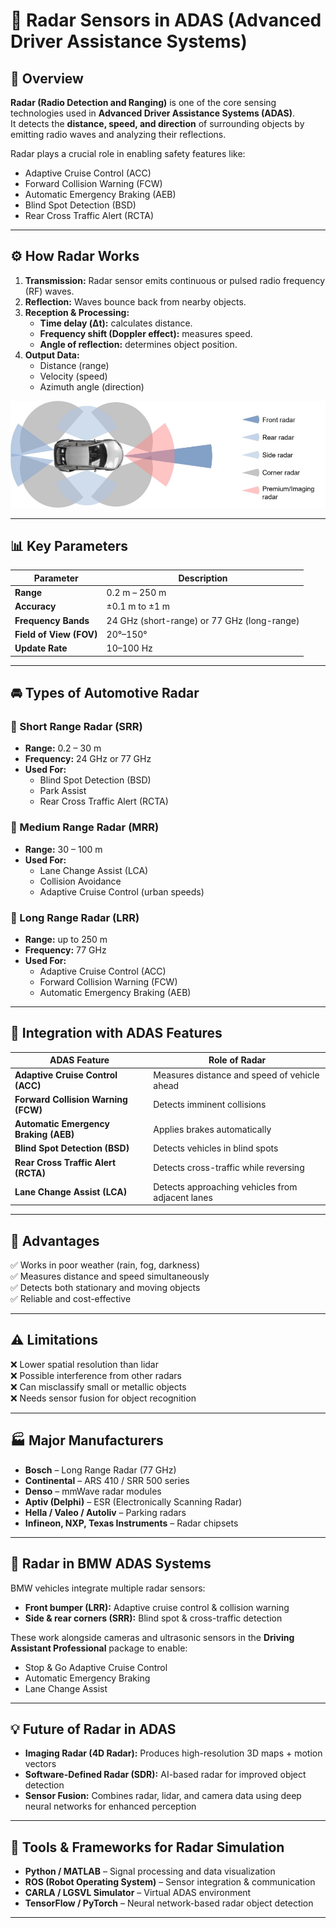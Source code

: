 # 📡 Radar Sensors in ADAS (Advanced Driver Assistance Systems)

## 🧠 Overview
**Radar (Radio Detection and Ranging)** is one of the core sensing technologies used in **Advanced Driver Assistance Systems (ADAS)**.  
It detects the **distance, speed, and direction** of surrounding objects by emitting radio waves and analyzing their reflections.

Radar plays a crucial role in enabling safety features like:
- Adaptive Cruise Control (ACC)
- Forward Collision Warning (FCW)
- Automatic Emergency Braking (AEB)
- Blind Spot Detection (BSD)
- Rear Cross Traffic Alert (RCTA)

---

## ⚙️ How Radar Works
1. **Transmission:** Radar sensor emits continuous or pulsed radio frequency (RF) waves.  
2. **Reflection:** Waves bounce back from nearby objects.  
3. **Reception & Processing:**  
   - **Time delay (Δt):** calculates distance.  
   - **Frequency shift (Doppler effect):** measures speed.  
   - **Angle of reflection:** determines object position.  
4. **Output Data:**  
   - Distance (range)  
   - Velocity (speed)  
   - Azimuth angle (direction)

![image alt](Images/Renesas_radar-ADAS-pt1-why-need-radar-fig6.jpg)

---

## 📊 Key Parameters

| Parameter | Description |
|------------|--------------|
| **Range** | 0.2 m – 250 m |
| **Accuracy** | ±0.1 m to ±1 m |
| **Frequency Bands** | 24 GHz (short-range) or 77 GHz (long-range) |
| **Field of View (FOV)** | 20°–150° |
| **Update Rate** | 10–100 Hz |

---

## 🚘 Types of Automotive Radar

### 🔹 Short Range Radar (SRR)
- **Range:** 0.2 – 30 m  
- **Frequency:** 24 GHz or 77 GHz  
- **Used For:**  
  - Blind Spot Detection (BSD)  
  - Park Assist  
  - Rear Cross Traffic Alert (RCTA)

### 🔹 Medium Range Radar (MRR)
- **Range:** 30 – 100 m  
- **Used For:**  
  - Lane Change Assist (LCA)  
  - Collision Avoidance  
  - Adaptive Cruise Control (urban speeds)

### 🔹 Long Range Radar (LRR)
- **Range:** up to 250 m  
- **Frequency:** 77 GHz  
- **Used For:**  
  - Adaptive Cruise Control (ACC)  
  - Forward Collision Warning (FCW)  
  - Automatic Emergency Braking (AEB)

---

## 🧩 Integration with ADAS Features

| ADAS Feature | Role of Radar |
|---------------|----------------|
| **Adaptive Cruise Control (ACC)** | Measures distance and speed of vehicle ahead |
| **Forward Collision Warning (FCW)** | Detects imminent collisions |
| **Automatic Emergency Braking (AEB)** | Applies brakes automatically |
| **Blind Spot Detection (BSD)** | Detects vehicles in blind spots |
| **Rear Cross Traffic Alert (RCTA)** | Detects cross-traffic while reversing |
| **Lane Change Assist (LCA)** | Detects approaching vehicles from adjacent lanes |

---

## 🧠 Advantages
✅ Works in poor weather (rain, fog, darkness)  
✅ Measures distance and speed simultaneously  
✅ Detects both stationary and moving objects  
✅ Reliable and cost-effective  

---

## ⚠️ Limitations
❌ Lower spatial resolution than lidar  
❌ Possible interference from other radars  
❌ Can misclassify small or metallic objects  
❌ Needs sensor fusion for object recognition  

---

## 🏭 Major Manufacturers
- **Bosch** – Long Range Radar (77 GHz)  
- **Continental** – ARS 410 / SRR 500 series  
- **Denso** – mmWave radar modules  
- **Aptiv (Delphi)** – ESR (Electronically Scanning Radar)  
- **Hella / Valeo / Autoliv** – Parking radars  
- **Infineon, NXP, Texas Instruments** – Radar chipsets  

---

## 🚙 Radar in BMW ADAS Systems
BMW vehicles integrate multiple radar sensors:
- **Front bumper (LRR):** Adaptive cruise control & collision warning  
- **Side & rear corners (SRR):** Blind spot & cross-traffic detection  

These work alongside cameras and ultrasonic sensors in the **Driving Assistant Professional** package to enable:
- Stop & Go Adaptive Cruise Control  
- Automatic Emergency Braking  
- Lane Change Assist  

---

## 💡 Future of Radar in ADAS
- **Imaging Radar (4D Radar):** Produces high-resolution 3D maps + motion vectors  
- **Software-Defined Radar (SDR):** AI-based radar for improved object detection  
- **Sensor Fusion:** Combines radar, lidar, and camera data using deep neural networks for enhanced perception  

---

## 🧰 Tools & Frameworks for Radar Simulation
- **Python / MATLAB** – Signal processing and data visualization  
- **ROS (Robot Operating System)** – Sensor integration & communication  
- **CARLA / LGSVL Simulator** – Virtual ADAS environment  
- **TensorFlow / PyTorch** – Neural network-based radar object detection  

---


